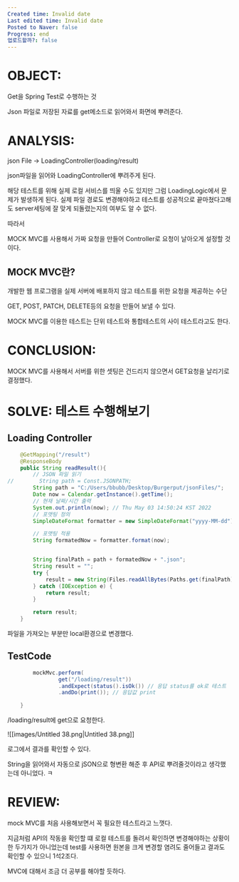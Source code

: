 ```yaml
---
Created time: Invalid date
Last edited time: Invalid date
Posted to Naver: false
Progress: end
업로드할까?: false
---
```

# OBJECT:

Get을 Spring Test로 수행하는 것

  

Json 파일로 저장된 자료를 get메소드로 읽어와서 화면에 뿌려준다.

# ANALYSIS:

json File → LoadingController(loading/result)

json파일을 읽어와 LoadingController에 뿌려주게 된다.

  

해당 테스트를 위해 실제 로컬 서비스를 띄울 수도 있지만 그럼 LoadingLogic에서 문제가 발생하게 된다. 실제 파일 경로도 변경해야하고 테스트를 성공적으로 끝마쳤다고해도 server세팅에 잘 맞게 되돌렸는지의 여부도 알 수 없다.

따라서

MOCK MVC를 사용해서 가짜 요청을 만들어 Controller로 요청이 날아오게 설정할 것이다.

  

  

## MOCK MVC란?

개발한 웹 프로그램을 실제 서버에 배포하지 않고 테스트를 위한 요청을 제공하는 수단

GET, POST, PATCH, DELETE등의 요청을 만들어 보낼 수 있다.

MOCK MVC를 이용한 테스트는 단위 테스트와 통합테스트의 사이 테스트라고도 한다.

# CONCLUSION:

MOCK MVC를 사용해서 서버를 위한 셋팅은 건드리지 않으면서 GET요청을 날리기로 결정했다.

# SOLVE: 테스트 수행해보기

## Loading Controller

```Java
    @GetMapping("/result")
    @ResponseBody
    public String readResult(){
        // JSON 파일 읽기
//        String path = Const.JSONPATH;
        String path = "C:/Users/bbubb/Desktop/Burgerput/jsonFiles/";
        Date now = Calendar.getInstance().getTime();
        // 현재 날짜/시간 출력
        System.out.println(now); // Thu May 03 14:50:24 KST 2022
        // 포맷팅 정의
        SimpleDateFormat formatter = new SimpleDateFormat("yyyy-MM-dd");

        // 포맷팅 적용
        String formatedNow = formatter.format(now);


        String finalPath = path + formatedNow + ".json";
        String result = "";
        try {
            result = new String(Files.readAllBytes(Paths.get(finalPath)));
        } catch (IOException e) {
            return result;
        }

        return result;
    }
```

파일을 가져오는 부분만 local환경으로 변경했다.

  

## TestCode

```Java
        mockMvc.perform(
                get("/loading/result"))
                .andExpect(status().isOk()) // 응답 status를 ok로 테스트
                .andDo(print()); // 응답값 print

    }
```

/loading/result에 get으로 요청한다.

  

![[images/Untitled 38.png|Untitled 38.png]]

로그에서 결과를 확인할 수 있다.

String을 읽어와서 자동으로 jSON으로 형변환 해준 후 API로 뿌려줄것이라고 생각했는데 아니었다. ㅋ

# REVIEW:

mock MVC를 처음 사용해보면서 꼭 필요한 테스트라고 느꼇다.

지금처럼 API의 작동을 확인할 떄 로컬 테스트를 돌려서 확인하면 변경해야하는 상황이 한 두가지가 아니었는데 test를 사용하면 원본을 크게 변경할 염려도 줄어들고 결과도 확인할 수 있으니 1석2조다.

MVC에 대해서 조금 더 공부를 해야할 듯하다.